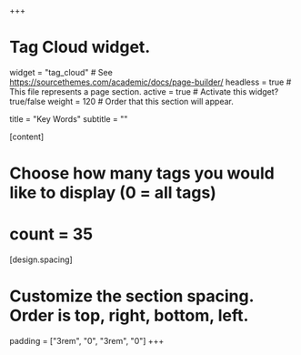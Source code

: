+++
# Tag Cloud widget.
widget = "tag_cloud"  # See https://sourcethemes.com/academic/docs/page-builder/
headless = true  # This file represents a page section.
active = true  # Activate this widget? true/false
weight = 120  # Order that this section will appear.

title = "Key Words"
subtitle = ""

[content]
  # Choose how many tags you would like to display (0 = all tags)
#  count = 35

[design.spacing]
  # Customize the section spacing. Order is top, right, bottom, left.
  padding = ["3rem", "0", "3rem", "0"]
+++
